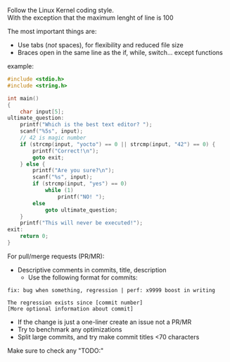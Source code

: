 Follow the Linux Kernel coding style. <br>
With the exception that the maximum lenght of line is 100

The most important things are:
- Use tabs (*not* spaces), for flexibility and reduced file size
- Braces open in the same line as the if, while, switch... except functions

example:
```c
#include <stdio.h>
#include <string.h>

int main()
{
	char input[5];
ultimate_question:
	printf("Which is the best text editor? ");
	scanf("%5s", input);
	// 42 is magic number
	if (strcmp(input, "yocto") == 0 || strcmp(input, "42") == 0) {
		printf("Correct!\n");
		goto exit;
	} else {
		printf("Are you sure?\n");
		scanf("%s", input);
		if (strcmp(input, "yes") == 0)
			while (1)
				printf("NO! ");
		else
			goto ultimate_question;
	}
	printf("This will never be executed!");
exit:
	return 0;
}
```

For pull/merge requests (PR/MR):
- Descriptive comments in commits, title, description
	- Use the following format for commits:<br>
```
fix: bug when something, regression | perf: x9999 boost in writing

The regression exists since [commit number]
[More optional information about commit]
```
- If the change is just a one-liner create an issue not a PR/MR
- Try to benchmark any optimizations
- Split large commits, and try make commit titles <70 characters

Make sure to check any "TODO:"